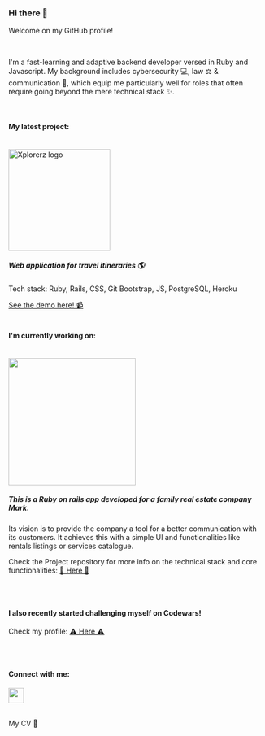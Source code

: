### Hi there 👋

Welcome on my GitHub profile!

<br>

<p>I'm a fast-learning and adaptive backend developer versed in Ruby and Javascript. My background includes cybersecurity 💻, law ⚖️ & communication 💬, which equip me particularly well for roles that often require going beyond the mere technical stack ✨.</p>

<br>

<h4>My latest project:</h4> 
<br>
<a href="http://www.xplorerz.net/" target="_blank"><img src="http://www.xplorerz.net/assets/logo-0278308ed02368f44b0a0781d220632f3e181e4a039a518aedd1405337918326.png" alt="Xplorerz logo" width="200px"></a>
<h5>Web application for travel itineraries 🌎</h5>
<p>Tech stack: Ruby, Rails, CSS, Git Bootstrap, JS, PostgreSQL, Heroku</p>
<a href="https://www.youtube.com/watch?v=BfC-h9wm-Ns&feature=youtu.be" target="_blank">See the demo here! 📹</a>

<br>
<br>

<h4>I'm currently working on:</h4>
<br>
<img src="https://www.ma-rk.cz/wp-content/uploads/2020/06/cropped-FullColor_1024x1024_72dpi-4.jpg" width="250px">

<h5>This is a Ruby on rails app developed for a family real estate company Mark.</h5>

<p>Its vision is to provide the company a tool for a better communication with its customers. It achieves this with a simple UI and functionalities like rentals listings or services catalogue.</p>

Check the Project repository for more info on the technical stack and core functionalities:
<a href="https://github.com/kahinek1999/mark#readme" target="_blank"> 📄 Here 📄 </a>

<br>
<br>
<h4>I also recently started challenging myself on Codewars!</h4>
<p>Check my profile: <a href="https://www.codewars.com/users/kahinek1999" target="_blank">⚠️ Here ⚠️</a></p>
<br>
<br>

<h4>Connect with me:</h4>
<a href="https://www.linkedin.com/in/sara-kahankova/" target="_blank"><img src="https://cdn-icons-png.flaticon.com/512/174/174857.png" width="30px"></a>
<br>
<br>

<p>My CV <a href="https://drive.google.com/file/d/1NsfmUrs5OwiCMA7Pq2FmMOAc_SHJCsf9/view?usp=sharing" style="text-decoration: none;" target="_blank">📄</a></p>

<!--
**kahinek1999/kahinek1999** is a ✨ _special_ ✨ repository because its `README.md` (this file) appears on your GitHub profile.

Here are some ideas to get you started:

- 🔭 I’m currently working on ...
- 🌱 I’m currently learning ...
- 👯 I’m looking to collaborate on ...
- 🤔 I’m looking for help with ...
- 💬 Ask me about ...
- 📫 How to reach me: ...
- 😄 Pronouns: ...
- ⚡ Fun fact: ...
-->
